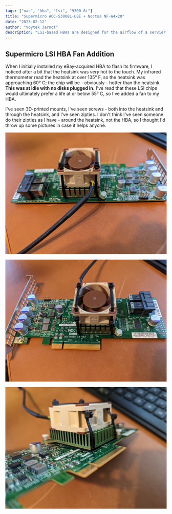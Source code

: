 ```yaml
---
tags: ["nas", "hba", "lsi", "9300-8i"]
title: "Supermicro AOC-S3008L-L8E + Noctua NF-A4x20"
date: "2023-02-12"
author: "Voytek Jarnot"
description: "LSI-based HBAs are designed for the airflow of a servier chassis, not a repurposed desktop PC. They run hot, and - in my opinion - should get a little cooling assistance."
---
```


## Supermicro LSI HBA Fan Addition

When I initially installed my eBay-acquired HBA to flash its firmware, I noticed after a bit that the heatsink was *very* hot to the touch. 
My infrared thermometer read the heatsink at over 135° F, so the heatsink was approaching 60° C; the chip will be - obviously - hotter than the heatsink.
**This was at idle with no disks plugged in.** I've read that these LSI chips would ultimately prefer a life at or below 55° C, so I've added a fan to my HBA.

I've seen 3D-printed mounts, I've seen screws - both into the heatsink and through the heatsink, and I've seen zipties. 
I don't think I've seen someone do their zipties as I have - around the heatsink, not the HBA, so I thought I'd throw up some pictures in case it helps anyone.

![Supermicro AOC-S3008L-L8E + Noctua NF-A4x20](images/supermicro-hba-noctua-1.jpg)

![Supermicro AOC-S3008L-L8E + Noctua NF-A4x20](images/supermicro-hba-noctua-2.jpg)

![Supermicro AOC-S3008L-L8E + Noctua NF-A4x20](images/supermicro-hba-noctua-3.jpg)
